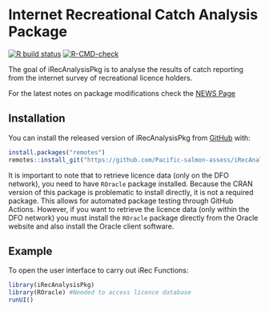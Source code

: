 
# Internet Recreational Catch Analysis Package

<!-- badges: start -->
[![R build status](https://github.com/nick-komick/iRecAnalysisPkg/workflows/R-CMD-check/badge.svg)](https://github.com/nick-komick/iRecAnalysisPkg/actions)
[![R-CMD-check](https://github.com/Pacific-salmon-assess/iRecAnalysisPkg/actions/workflows/R-CMD-check.yaml/badge.svg)](https://github.com/Pacific-salmon-assess/iRecAnalysisPkg/actions/workflows/R-CMD-check.yaml)
<!-- badges: end -->

The goal of iRecAnalysisPkg is to analyse the results of catch reporting from the internet survey of recreational licence holders.

For the latest notes on package modifications check the [NEWS Page](https://github.com/Pacific-salmon-assess/iRecAnalysisPkg/blob/master/NEWS.md)

## Installation

You can install the released version of iRecAnalysisPkg from [GitHub](https://github.com/Pacific-salmon-assess/iRecAnalysisPkg) with:

``` r
install.packages("remotes")
remotes::install_git("https://github.com/Pacific-salmon-assess/iRecAnalysisPkg.git")
```

It is important to note that to retrieve licence data (only on the DFO network), you need to have `ROracle` package installed.  Because the CRAN version of this package is problematic to install directly, it is not a required package.  This allows for automated package testing through GitHub Actions.   However, if you want to retrieve the licence data (only within the DFO network) you must install the `ROracle` package directly from the Oracle website and also install the Oracle client software.

## Example

To open the user interface to carry out iRec Functions:

``` r
library(iRecAnalysisPkg)
library(ROracle) #Needed to access licence database
runUI()
```

